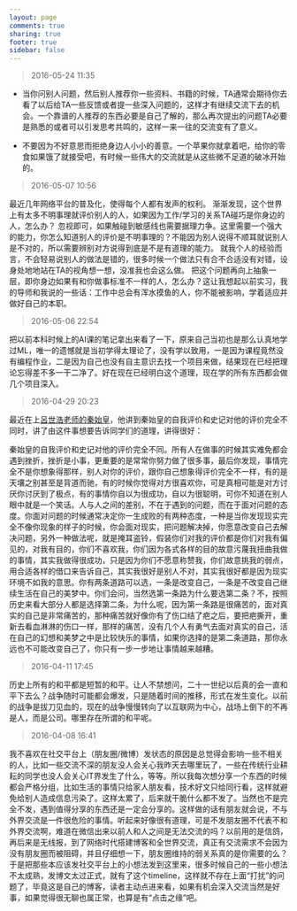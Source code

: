 ```yaml
---
layout: page
comments: true
sharing: true
footer: true
sidebar: false
---
```

> 2016-05-24 11:35

* 当你问别人问题，然后别人推荐你一些资料、书籍的时候，TA通常会期待你去看了以后给TA一些反馈或者提一些深入问题的，这样才有继续交流下去的机会。一个靠谱的人推荐的东西必要是自己了解的，那么再次提出的问题TA必要是熟悉的或者可以引发思考共鸣的，这样一来一往的交流变有了意义。

* 不要因为不好意思而拒绝身边人小小的善意。一个苹果你就拿着吧，给你的零食如果饿了就接受吧，有时候一些伟大的交流就是从这些微不足道的破冰开始的。

> 2016-05-07 10:56

最近几年网络平台的普及化，使得每个人都有发声的权利。
渐渐发现，这个世界上有太多不明事理就评价别人的人，如果因为工作/学习的关系TA碰巧是你身边的人，怎么办？
忽视即可，如果触碰到敏感线也需要据理力争。这里需要一个强大的能力，你怎么知道别人的评价是不明事理的？不能因为别人说得不顺耳就说别人是不对的，所以需要辨别对方说得到底是不是有道理的能力。
就我个人的经验而言，不会轻易说别人的做法是错的，很多时候一个做法只有合不合适没有对错，设身处地地站在TA的视角想一想，没准我也会这么做。
把这个问题再向上抽象一层，即你身边如果有和你做事标准不一样的人，怎么办？这让我想起以前实习，我的导师和我说的一些话：工作中总会有浑水摸鱼的人，你不能被影响，学着适应并做好自己的本职。

> 2016-05-06 22:54

把以前本科时候上的AI课的笔记拿出来看了一下，原来自己当初也是那么认真地学过ML，唯一的遗憾就是当初学得太理论了，没有学以致用，一是因为课程竟然没有编程作业，二是因为自己也没有自主意识去找一个项目来做，结果现在已经把理论忘得差不多一干二净了。好在现在已经明白这个道理，现在学的所有东西都会做几个项目深入。

> 2016-04-29 20:23

最近在上[呂世浩老师的秦始皇](https://www.coursera.org/course/chinesehistory)，他讲到秦始皇的自我评价和史记对他的评价完全不同时，讲了由这件事想要告诉同学们的道理，讲得很好：

秦始皇的自我评价和史记对他的评价完全不同。所有人在做事的时候其实难免都会遇到挫折，挫折是小事，更重要的是常常你努力做了很多事，最后你发现，事情完全不是你想象得那样，别人对你的评价，跟你自己想象得评价完全不一样，有的是天壤之别甚至是背道而驰，有的时候你觉得对方很喜欢你，可是真相可能是对方讨厌你讨厌到了极点，有的事情你自以为很成功，自以为很聪明，可你不知道在别人眼中就是一个笑话。人与人之间的差别，不在于遇到的问题，而在于面对问题的态度。你面对问题的时候通常决定你一生成败的有两种态度，一种是当你发现现实完全不像你现象的样子的时候，你会面对现实，把问题解决掉，你愿意改变自己去解决问题，另外一种做法呢，就是掩耳盗铃，假装你们对我的评价都是你们对我有偏见的，对我有目的，你们不喜欢我，你们因为各式各样的目的故意污蔑我扭曲我做的事情，其实我做得很成功，只是因为你们不愿意称赞我，你们故意挑我的弱点，用合适各样的借口来告诉自己，其实我很好是别人不对，其实我很好都是因为现实环境不如我的意思。你有两条道路可以选，一条是改变自己，一条是不改变自己继续生活在自己的美梦中。你们会问，当然选第一条路为什么要选第二条？不，按照历史来看大部分人都是选择第二条，为什么呢，因为第一条路是很痛苦的，面对真实的自己是非常痛苦的，那种痛苦就好像你有了伤口结了疤之后，要把疤撕开，重新去看血淋淋的伤口一样，那样的痛苦，没有几个人有勇气去面对真实的自己，活在自己的幻想和美梦之中是比较快乐的事情，如果你选择的是第二条道路，那你永远也不可能改变自己了，你只有一步一步地让事情越来越糟。

> 2016-04-11 17:45

历史上所有的和平都是短暂的和平。让人不禁想问，二十一世纪以后真的会一直和平下去么？战争随时可能都会爆发，只是随着时间的推移，形式在发生变化。以前的战争是拔刀见血的，现在的战争慢慢转向了以互联网为中心，战场上倒下的不再是人，而是公司。哪里存在所谓的和平呢。

> 2016-04-08 16:41

我不喜欢在社交平台上（朋友圈/微博）发状态的原因是总觉得会影响一些不相关的人，比如一些交流不深的朋友没人会关心我昨天去哪里玩了，一些在传统行业耕耘的同学也没人会关心IT界发生了什么，等等。所以我每次想分享一个东西的时候都会严格分组，比如生活的事情只给家人朋友看，技术好文只给同行看，这样就避免给别人造成信息污染了。这样太累了，后来就干脆什么都不发了。当然也不是完全不发，遇到值得分享的东西还是一定会分享的。这样做的话有朋友就会说，不与外界交流是一件很危险的事情。听起来好像很有道理，可是不发朋友圈不代表不和外界交流啊，难道在微信出来以前人和人之间是无法交流的吗？以前用的是信鸽，再后来是无线报，到了网络时代搭建博客和全世界交流，真正有交流需求不会因为没有朋友圈而被阻碍，并且仔细想一下，朋友圈维持的弱关系真的是你需要的么？于是把那些本应该发社交平台上的小想法发到这里来，很多时候自己的一些小想法不太成熟，发博文太过正式，就有了这个timeline，这样就不存在上面“打扰”的问题了，毕竟这是自己的博客，读者主动点进来看，如果有机会深入交流当然是好事，如果觉得很无聊也属正常，也算是有“点击之缘”吧。

